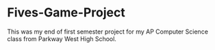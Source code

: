 # Fives-Game-Project
This was my end of first semester project for my AP Computer Science class from Parkway West High School.
